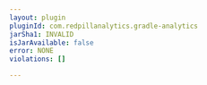 ```yaml
---
layout: plugin
pluginId: com.redpillanalytics.gradle-analytics
jarSha1: INVALID
isJarAvailable: false
error: NONE
violations: []

---
```

